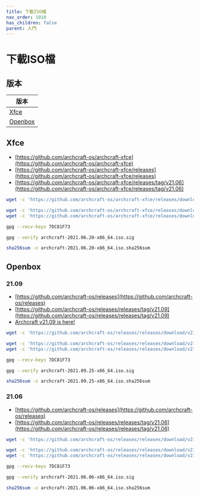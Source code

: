 ```yaml
---
title: 下載ISO檔
nav_order: 1010
has_children: false
parent: 入門
---
```



# 下載ISO檔


## 版本

| 版本 |
| --- |
| [Xfce](#xfce) |
| [Openbox](#openbox) |


## Xfce

* [https://github.com/archcraft-os/archcraft-xfce](https://github.com/archcraft-os/archcraft-xfce)
* [https://github.com/archcraft-os/archcraft-xfce/releases](https://github.com/archcraft-os/archcraft-xfce/releases)
* [https://github.com/archcraft-os/archcraft-xfce/releases/tag/v21.06](https://github.com/archcraft-os/archcraft-xfce/releases/tag/v21.06)

``` sh
wget -c 'https://github.com/archcraft-os/archcraft-xfce/releases/download/v21.06/archcraft-2021.06.20-x86_64.iso'
```


``` sh
wget -c 'https://github.com/archcraft-os/archcraft-xfce/releases/download/v21.06/archcraft-2021.06.20-x86_64.iso.sig'
wget -c 'https://github.com/archcraft-os/archcraft-xfce/releases/download/v21.06/archcraft-2021.06.20-x86_64.iso.sha256sum'
```


``` sh
gpg --recv-keys 7DC81F73
```

``` sh
gpg --verify archcraft-2021.06.20-x86_64.iso.sig
```

``` sh
sha256sum -c archcraft-2021.06.20-x86_64.iso.sha256sum
```



## Openbox

### 21.09

* [https://github.com/archcraft-os/releases](https://github.com/archcraft-os/releases)
* [https://github.com/archcraft-os/releases/releases/tag/v21.09](https://github.com/archcraft-os/releases/releases/tag/v21.09)
* [Archcraft v21.09 is here!](https://www.reddit.com/r/unixporn/comments/purk3o/oc_archcraft_v2109_is_here/)

``` sh
wget -c 'https://github.com/archcraft-os/releases/releases/download/v21.09/archcraft-2021.09.25-x86_64.iso'
```

``` sh
wget -c 'https://github.com/archcraft-os/releases/releases/download/v21.09/archcraft-2021.09.25-x86_64.iso.sig'
wget -c 'https://github.com/archcraft-os/releases/releases/download/v21.09/archcraft-2021.09.25-x86_64.iso.sha256sum'
```

``` sh
gpg --recv-keys 7DC81F73
```

``` sh
gpg --verify archcraft-2021.09.25-x86_64.iso.sig
```

``` sh
sha256sum -c archcraft-2021.09.25-x86_64.iso.sha256sum
```


### 21.06

* [https://github.com/archcraft-os/releases](https://github.com/archcraft-os/releases)
* [https://github.com/archcraft-os/releases/releases/tag/v21.06](https://github.com/archcraft-os/releases/releases/tag/v21.06)

``` sh
wget -c 'https://github.com/archcraft-os/releases/releases/download/v21.06/archcraft-2021.06.06-x86_64.iso'
```

``` sh
wget -c 'https://github.com/archcraft-os/releases/releases/download/v21.06/archcraft-2021.06.06-x86_64.iso.sig'
wget -c 'https://github.com/archcraft-os/releases/releases/download/v21.06/archcraft-2021.06.06-x86_64.iso.sha256sum'
```

``` sh
gpg --recv-keys 7DC81F73
```

``` sh
gpg --verify archcraft-2021.06.06-x86_64.iso.sig
```

``` sh
sha256sum -c archcraft-2021.06.06-x86_64.iso.sha256sum
```
